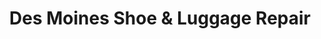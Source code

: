 ---
title: "Des Moines Shoe & Luggage Repair"
url: /west-des-moines/des-moines-shoe-and-luggage-repair/
shop: shoes
---